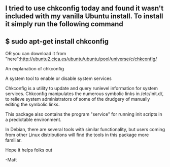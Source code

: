 I tried to use chkconfig today and found it wasn't included with my vanilla Ubuntu install. To install it simply run the following command
---
$ sudo apt-get install chkconfig
---
OR you can download it from "here":http://ubuntu2.cica.es/ubuntu/ubuntu/pool/universe/c/chkconfig/

An explanation of chkconfig

A system tool to enable or disable system services

Chkconfig is a utility to update and query runlevel information for system services. Chkconfig manipulates the numerous symbolic links in /etc/init.d/, to relieve system administrators of some of the drudgery of manually editing the symbolic links.

This package also contains the program "service" for running init scripts in a predictable environment.

In Debian, there are several tools with similar functionality, but users coming from other Linux distributions will find the tools in this package more familiar. 

Hope it helps folks out

-Matt
